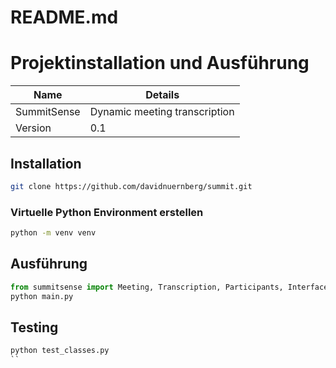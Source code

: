 # README.md

# Projektinstallation und Ausführung 

| Name | Details |
|-|-|
| SummitSense | Dynamic meeting transcription |
| Version | 0.1|

## Installation
```bash 
git clone https://github.com/davidnuernberg/summit.git
```
### Virtuelle Python Environment erstellen

```bash
python -m venv venv
```

## Ausführung

```python
from summitsense import Meeting, Transcription, Participants, Interface
python main.py 
```

## Testing

```python
python test_classes.py
``
